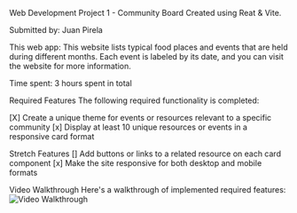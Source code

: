 Web Development Project 1 - Community Board
Created using Reat & Vite.

Submitted by: Juan Pirela

This web app: This website lists typical food places and events that are held during different months. Each event is labeled by its date, and you can visit the website for more information.

Time spent: 3 hours spent in total

Required Features
The following required functionality is completed:

[X] Create a unique theme for events or resources relevant to a specific community
[x] Display at least 10 unique resources or events in a responsive
card format

Stretch Features
[] Add buttons or links to a related resource on each card component
[x] Make the site responsive for both desktop and mobile formats

Video Walkthrough
Here's a walkthrough of implemented required features:
<img src='src/assets/Project1.gif' title='Video Walkthrough' width='' alt='Video Walkthrough' />
